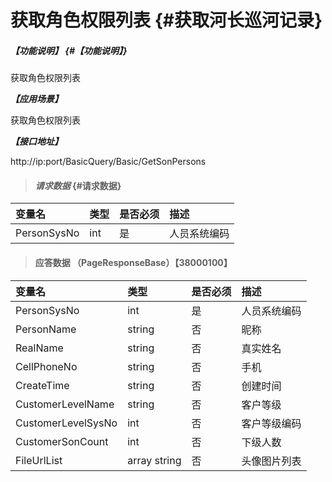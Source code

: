 # 获取角色权限列表 {#获取河长巡河记录}

##### _【功能说明】_ {#【功能说明】}

获取角色权限列表

_**【应用场景】**_

获取角色权限列表

_**【接口地址】**_

http://ip:port/BasicQuery/Basic/GetSonPersons

> #### _请求数据_ {#请求数据}

| 变量名 | 类型 | 是否必须 | 描述 |
| :--- | :--- | :--- | :--- |
| PersonSysNo | int | 是 | 人员系统编码 |

> #### 应答数据 （PageResponseBase）【38000100】

| 变量名 | 类型 | 是否必须 | 描述 |
| :--- | :--- | :--- | :--- |
| PersonSysNo | int | 是 | 人员系统编码 |
| PersonName | string | 否 | 昵称 |
| RealName | string | 否 | 真实姓名 |
| CellPhoneNo | string | 否 | 手机 |
| CreateTime| string | 否 | 创建时间 |
| CustomerLevelName| string | 否 | 客户等级 |
| CustomerLevelSysNo| int| 否 | 客户等级编码 |
| CustomerSonCount| int| 否 | 下级人数 |
| FileUrlList | array string | 否 | 头像图片列表 |




